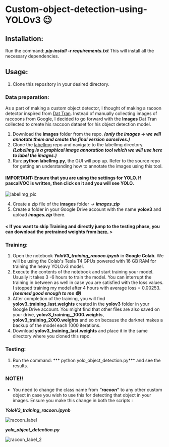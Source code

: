 # Custom-object-detection-using-YOLOv3 :wink:

## Installation:
Run the command: ***pip install -r requirements.txt***
This will install all the necessary dependencies.

## Usage:
1. Clone this repository in your desired directory.

### Data preparation:
As a part of making a custom object detector, I thought of making a racoon detector inspired from [Dat Tran](https://github.com/datitran/raccoon_dataset). 
Instead of manually collecting images of raccoons from Google, I decided to go forward with the **Images** Dat Tran collected to create his raccoon dataset for his object 
detection model.
1. Download the **images** folder from the repo. ***(only the images -> we will annotate them and create the final version ourselves.)***
2. Clone the [labelImg](https://github.com/tzutalin/labelImg) repo and navigate to the labelImg directory. 
***(LabelImg is a graphical image annotation tool which we will use here to label the images.)***
3. Run: **python labelImg.py**, the GUI will pop up. Refer to the source repo for getting an understanding how to annotate the images using this tool.
#### IMPORTANT: Ensure that you are using the settings for YOLO. If pascalVOC is written, then click on it and you will see YOLO.

![labelImg_pic](https://user-images.githubusercontent.com/29462447/90323285-f0f8d700-df7c-11ea-914d-7df7912d6fc7.png)

4. Create a zip file of the **images** folder -> ***images.zip***
5. Create a folder in your Google Drive account with the name **yolov3** and upload ***images.zip*** there.

#### < If you want to skip **Training** and directly jump to the **testing** phase, you can download the pretrained weights from [here.](https://drive.google.com/drive/folders/1uK-kwp2Ds_ka60xaPkDDmvPxk-rhjdAe?usp=sharing) >
### Training:
1. Open the notebook ***YoloV3_training_racoon.ipynb*** in **Google Colab**. We will be using the Colab's Tesla T4 GPUs powered with 16 GB RAM for training the heavy YOLOv3 model.
2. Execute the contents of the notebook and start training your model. Usually it takes 3 -6 hours to train the model. You can interrupt the training in between as well in case 
you are satisfied with the loss values. I stopped training my model after 4 hours with average loss = 0.00253. ***(seemed good enough to me :smile:)*** 
3. After completion of the training, you will find **yolov3_training_last.weights** created in the **yolov3** folder in your Google Drive account. You might find that other files 
are also saved on your drive, **yolov3_training__1000.weights**, **yolov3_training_2000.weights** and so on because the darknet makes a backup of the model each 1000 iterations.
4. Download **yolov3_training_last.weights** and place it in the same directory where you cloned this repo.

### Testing:
1. Run the command: *** python yolo_object_detection.py*** and see the results.


### NOTE!!
* You need to change the class name from ***"racoon"*** to any other custom object in case you wish to use this for detecting that object in your images. Ensure you make this 
change in both the scripts : 

***YoloV3_training_racoon.ipynb*** 

![racoon_label](https://user-images.githubusercontent.com/29462447/90323283-ef2f1380-df7c-11ea-9204-85d694e4d3a6.png)

***yolo_object_detection.py***

![racoon_label_2](https://user-images.githubusercontent.com/29462447/90323284-f0604080-df7c-11ea-9faa-f3cefe91a3dc.png)
